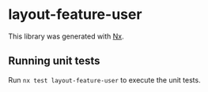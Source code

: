 # layout-feature-user

This library was generated with [Nx](https://nx.dev).

## Running unit tests

Run `nx test layout-feature-user` to execute the unit tests.
